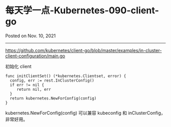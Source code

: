 # 每天学一点-Kubernetes-090-client-go

Posted on Nov. 10, 2021

---


https://github.com/kubernetes/client-go/blob/master/examples/in-cluster-client-configuration/main.go

初始化 client

```
func initClientSet() (*kubernetes.Clientset, error) {
  config, err := rest.InClusterConfig()
  if err != nil {
     return nil, err
  }
  return kubernetes.NewForConfig(config)
}
```

kubernetes.NewForConfig(config) 可以兼容 kubeconfig 和 inClusterConfig，非常好用。
